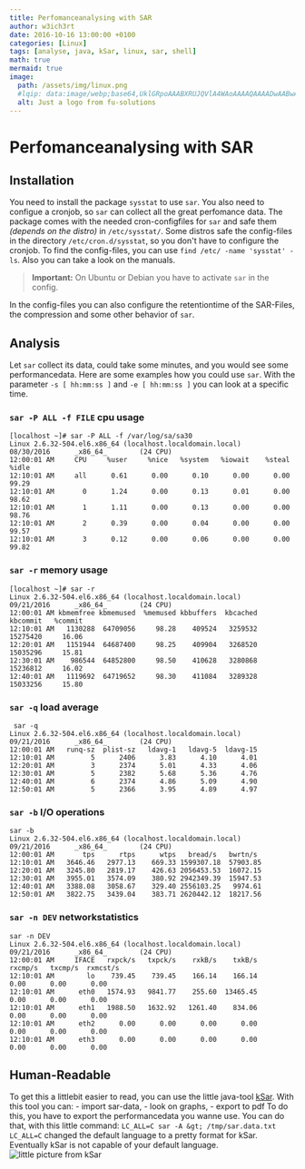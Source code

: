 ```yaml
---
title: Perfomanceanalysing with SAR
author: w3ich3rt
date: 2016-10-16 13:00:00 +0100
categories: [Linux]
tags: [analyse, java, kSar, linux, sar, shell]
math: true
mermaid: true
image:
  path: /assets/img/linux.png
  #lqip: data:image/webp;base64,UklGRpoAAABXRUJQVlA4WAoAAAAQAAAADwAABwAAQUxQSDIAAAARL0AmbZurmr57yyIiqE8oiG0bejIYEQTgqiDA9vqnsUSI6H+oAERp2HZ65qP/VIAWAFZQOCBCAAAA8AEAnQEqEAAIAAVAfCWkAALp8sF8rgRgAP7o9FDvMCkMde9PK7euH5M1m6VWoDXf2FkP3BqV0ZYbO6NA/VFIAAAA
  alt: Just a logo from fu-solutions
---
```


# Perfomanceanalysing with SAR

## Installation

You need to install the package `sysstat` to use `sar`. You also need to configue a cronjob, so `sar` can collect all the great perfomance data. The package comes with the needed cron-configfiles for `sar` and safe them *(depends on the distro)* in `/etc/sysstat/`. Some distros safe the config-files in the directory `/etc/cron.d/sysstat`, so you don't have to configure the cronjob. To find the config-files, you can use `find /etc/ -name 'sysstat' -ls`. Also you can take a look on the manuals.

> **Important:** On Ubuntu or Debian you have to activate `sar` in the config.

In the config-files you can also configure the retentiontime of the SAR-Files, the compression and some other behavior of `sar`.

## Analysis

Let `sar` collect its data, could take some minutes, and you would see some performancedata. Here are some examples how you could use `sar`. With the parameter `-s [ hh:mm:ss ]` and `-e [ hh:mm:ss ]` you can look at a specific time.

### `sar -P ALL -f FILE` cpu usage

```shell
[localhost ~]# sar -P ALL -f /var/log/sa/sa30
Linux 2.6.32-504.el6.x86_64 (localhost.localdomain.local)        08/30/2016      _x86_64_        (24 CPU)
12:00:01 AM     CPU     %user     %nice   %system   %iowait    %steal     %idle
12:10:01 AM     all      0.61      0.00      0.10      0.00      0.00     99.29
12:10:01 AM       0      1.24      0.00      0.13      0.01      0.00     98.62
12:10:01 AM       1      1.11      0.00      0.13      0.00      0.00     98.76
12:10:01 AM       2      0.39      0.00      0.04      0.00      0.00     99.57
12:10:01 AM       3      0.12      0.00      0.06      0.00      0.00     99.82
```

### `sar -r` memory usage

```shell
[localhost ~]# sar -r
Linux 2.6.32-504.el6.x86_64 (localhost.localdomain.local)        09/21/2016      _x86_64_        (24 CPU)
12:00:01 AM kbmemfree kbmemused  %memused kbbuffers  kbcached  kbcommit   %commit
12:10:01 AM   1130288  64709056     98.28    409524   3259532  15275420     16.06
12:20:01 AM   1151944  64687400     98.25    409904   3268520  15035296     15.81
12:30:01 AM    986544  64852800     98.50    410628   3280868  15236812     16.02
12:40:01 AM   1119692  64719652     98.30    411084   3289328  15033256     15.80
```

### `sar -q` load average

```shell
 sar -q
Linux 2.6.32-504.el6.x86_64 (localhost.localdomain.local)        09/21/2016      _x86_64_        (24 CPU)
12:00:01 AM   runq-sz  plist-sz   ldavg-1   ldavg-5  ldavg-15
12:10:01 AM         5      2406      3.83      4.10      4.01
12:20:01 AM         3      2374      5.01      4.33      4.06
12:30:01 AM         5      2382      5.68      5.36      4.76
12:40:01 AM         6      2374      4.86      5.09      4.90
12:50:01 AM         5      2366      3.95      4.89      4.97
```

### `sar -b` I/O operations

```shell
sar -b
Linux 2.6.32-504.el6.x86_64 (localhost.localdomain.local)        09/21/2016      _x86_64_        (24 CPU)
12:00:01 AM       tps      rtps      wtps   bread/s   bwrtn/s
12:10:01 AM   3646.46   2977.13    669.33 1599307.18  57903.85
12:20:01 AM   3245.80   2819.17    426.63 2056453.53  16072.15
12:30:01 AM   3955.01   3574.09    380.92 2942349.39  15947.53
12:40:01 AM   3388.08   3058.67    329.40 2556103.25   9974.61
12:50:01 AM   3822.75   3439.04    383.71 2620442.12  18217.56
```

### `sar -n DEV` networkstatistics

```shell
sar -n DEV
Linux 2.6.32-504.el6.x86_64 (localhost.localdomain.local)        09/21/2016      _x86_64_        (24 CPU)
12:00:01 AM     IFACE   rxpck/s   txpck/s    rxkB/s    txkB/s   rxcmp/s   txcmp/s  rxmcst/s
12:10:01 AM        lo    739.45    739.45    166.14    166.14      0.00      0.00      0.00
12:10:01 AM      eth0   1574.93   9841.77    255.60  13465.45      0.00      0.00      0.00
12:10:01 AM      eth1   1988.50   1632.92   1261.40    834.06      0.00      0.00      0.00
12:10:01 AM      eth2      0.00      0.00      0.00      0.00      0.00      0.00      0.00
12:10:01 AM      eth3      0.00      0.00      0.00      0.00      0.00      0.00      0.00
```

## Human-Readable

To get this a littlebit easier to read, you can use the little java-tool [kSar](https://sourceforge.net/projects/ksar/). With this tool you can: - import sar-data, - look on graphs, - export to pdf
To do this, you have to export the performancedata you wanne use. You can do that, with this little command: `LC_ALL=C sar -A &gt; /tmp/sar.data.txt` `LC_ALL=C` changed the default language to a pretty format for kSar. Eventually kSar is not capable of your default language.
<img src="http://s0.cyberciti.org/uploads/tips/2009/12/memory-ksar.png" alt="little picture from kSar" />

